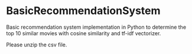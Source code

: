 # BasicRecommendationSystem
Basic recommendation system implementation in Python to determine the top 10 similar movies with cosine similarity and tf-idf vectorizer.

Please unzip the csv file.

